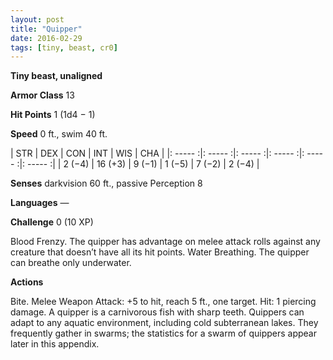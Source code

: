 ```yaml
---
layout: post
title: "Quipper"
date: 2016-02-29
tags: [tiny, beast, cr0]
---
```


**Tiny beast, unaligned**

**Armor Class** 13

**Hit Points** 1 (1d4 − 1)

**Speed** 0 ft., swim 40 ft.

|   STR   |   DEX   |   CON   |   INT   |   WIS   |   CHA   |
|: ----- :|: ----- :|: ----- :|: ----- :|: ----- :|: ----- :|
| 2 (−4) | 16 (+3) | 9 (−1) | 1 (−5) | 7 (−2) | 2 (−4) |

**Senses** darkvision 60 ft., passive Perception 8 

**Languages** — 

**Challenge** 0 (10 XP)

Blood Frenzy. The quipper has advantage on melee attack rolls against any creature that doesn’t have all its hit points. Water Breathing. The quipper can breathe only underwater. 

**Actions**

Bite. Melee Weapon Attack: +5 to hit, reach 5 ft., one target. Hit: 1 piercing damage. A quipper is a carnivorous fish with sharp teeth. Quippers can adapt to any aquatic environment, including cold subterranean lakes. They frequently gather in swarms; the statistics for a swarm of quippers appear later in this appendix.